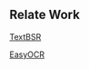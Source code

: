 ## Relate Work

[TextBSR](https://github.com/csxmli2016/textbsr)

[EasyOCR](https://github.com/JaidedAI/EasyOCR)
